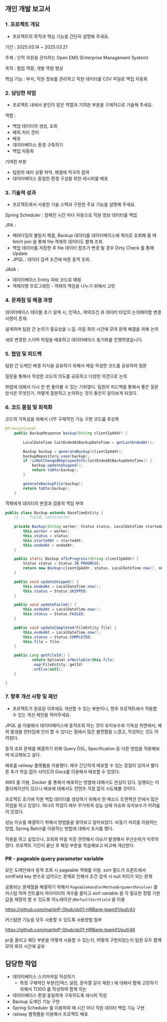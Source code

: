 ## 개인 개발 보고서

### **1. 프로젝트 개요**

- 프로젝트의 목적과 핵심 기능을 간단히 설명해 주세요.

기간 : 2025.03.14 ~ 2025.03.21 

주제 : 인적 자원을 관리하는 Open EMS (Enterprise Management System)

목적 : 협업 역량, 개발 역량 향상

핵심 기능 : 부서, 직원 정보를 관리하고 직원 데이터를 CSV 파일로 백업 자동화

### **2. 담당한 작업**

- 프로젝트 내에서 본인이 맡은 역할과 기여한 부분을 구체적으로 기술해 주세요.

역할 : 

- 백업 데이터의 생성, 조회
- 예외 처리 관리
- 배포
- 데이터베이스 환경 구축하기
- 백업 자동화

기여한 부분

- 팀원의 에러 상황 파악, 해결에 적극적 참여
- 데이터베이스 동일한 환경 구성을 위한 레시피를 배포

### **3. 기술적 성과**

- 프로젝트에서 사용한 기술 스택과 구현한 주요 기능을 설명해 주세요.

Spring Scheduler : 정해진 시간 마다 자동으로 직원 정보 데이터를 백업

JPA : 

- 패러다임의 불일치 해결, Backup 데이터를 데이터베이스에 쿼리로 조회해 올 때 fetch join 을 통해 file 객체의 데이터도 함께 조회.
- 백업 데이터를 저장한 후 file 데이터 참조가 변경 될 경우 Dirty Check 를 통해 Update
- JPQL : 데이터 검색 조건에 따른 동적 조회.

JAVA :

- 데이터베이스 Entity 자바 코드로 매핑
- 객체지향 프로그래밍 - 객체의 책임을 나누기 위해서 고민

### **4. 문제점 및 해결 과정**

데이터베이스 테이블 초기 설계 시, 인덱스, 제약조건 과 데이터 타입의 논의해야할 변경 사항이 존재.

설계하며 팀원 간 논의가 필요성을 느낌. 아침 회의 시간에 모여 문제 해결을 위해 논의

새로 변경된 스키마 파일을 배포하고 데이터베이스 동기화를 진행하였습니다. 

### **5. 협업 및 피드백**

팀원 간 도메인 배경 지식을 공유하기 위해서 매일 작성한 코드를 공유하여 질문

질문을 통해서 작성한 코드의 의도를 공유하고 다양한 의견으로 논의

화법에 대해서 다시 한 번 돌아볼 수 있는 기회였다. 팀원의 피드백을 통해서 좋은 질문 방식은 무엇인가, 어떻게 질문하고 논의하는 것이 좋은지 알아보게 되었다.

### **6. 코드 품질 및 최적화**

코드의 가독성을 위해서 너무 구체적인 기능 구현 코드를 추상화

```java
@Transactional
    public BackupResponse backup(String clientIpAddr) {
    
        LocalDateTime lastEndedAtBackupDateTime = getLastEndedAt();

        Backup backup = generateBackup(clientIpAddr);
        backupRepository.save(backup);
        if (isNotChangedEmployeeInfo(lastEndedAtBackupDateTime)) {
            backup.updateSkipped();
            return toDto(backup);
        }

        generateBackupFile(backup);
        return toDto(backup);
    }
```

객체에게 데이터의 변경과 검증의 책임 부여

```java
public class Backup extends BaseTimeEntity {
	// ... field, constructor
	
	private Backup(String worker, Status status, LocalDateTime startedAt, LocalDateTime endedAt) {
		this.worker = worker;
		this.status = status;
		this.startedAt = startedAt;
		this.endedAt = endedAt;
	}

	public static Backup ofInProgress(String clientIpAddr) {
		Status status = Status.IN_PROGRESS;
		return new Backup(clientIpAddr, status, LocalDateTime.now(), null);
	}

	public void updateSkipped() {
		this.endedAt = LocalDateTime.now();
		this.status = Status.SKIPPED;
	}

	public void updateFailed() {
		this.endedAt = LocalDateTime.now();
		this.status = Status.FAILED;
	}

	public void updateCompleted(FileEntity file) {
		this.endedAt = LocalDateTime.now();
		this.status = Status.COMPLETED;
		this.file = file;
	}

	public Long getFileId() {
			return Optional.ofNullable(this.file)
			.map(FileEntity::getId)
			.orElse(null);
	}

}
```

### **7. 향후 개선 사항 및 제안**

- 프로젝트가 완료된 이후에도 개선할 수 있는 부분이나, 향후 프로젝트에서 적용할 수 있는 개선 제안을 적어주세요.

JPQL 을 이용해서 데이터베이스에 동적조회 하는 것이 유지보수와 가독성 측면에서, 예외 발생을 런타임에 인지 할 수 있다는 점에서 많은 불편함을 느꼈고, 작성하는 것도 어려웠다.

동적 조회 문제를 해결하기 위해 Query DSL, Specification 등 다른 방법을 적용해보며 비교해보고 싶다. 

배포를 railway 플랫폼을 이용했다. 매우 간단하게 배포할 수 있는 장점이 있어서 별다른 추가 학습 없이 사이트의 Docs를 이용해서 배포할 수 있었다. 

AWS 를 이용, Docker 를 통해서 배포하는 방법에 대해서도 관심이 있다. 실행되는 어플리케이션이 있으니 배포에 대해서도 컨텐츠 걱정 없이 시도해볼 것이다.

프로젝트 초기에 직원 백업 데이터를 생성하기 위해서 한 메소드 트랜잭션 안에서 많은 작업을 하고 있었다. 하나의 작업이 매우 무거워져 성능 상에 이슈와 유지보수가 어려움이 있었다. 

성능 이슈를 해결하기 위해서 방법들을 찾아보고 알아보았다. 비동기 처리를 이용하는 방법, Spring Batch를 이용하는 방법에 대해서 조사를 했다. 

적용을 하고 싶었으나, 조회와 파일 저장 관련해서 이슈가 발생해서 우선순위가 미루어 졌다. 프로젝트 기간이 끝난 후 해당 부분을 학습해보고 비교해 개선한다.

### PR - pageable query parameter variable

모든 도메인에서 동적 조회 시 pageable 객체를 이용. sort 필드가 프론트에서 sortField key 변수로 넘어오는 문제로 인해서 조건 검색 시 null 처리가 되는 문제

공통되는 문제점을 해결하기 위해서 `PageableHandlerMethodArgumentResolver` 를 커스텀 하여 컨트롤러 파라미터의 개수를 줄이고 sort variable 을 각 필요한 정렬 기본 값을 재정의 할 수 있도록 어노테이션 `@DefaultSortField` 을 이용

https://github.com/martinP-Ghub/sb01-HRBank-team01/pull/43

커스텀한 기능을 모두 사용할 수 있도록 사용방법 첨부 

https://github.com/martinP-Ghub/sb01-HRBank-team01/pull/46

pr을 올리고 해당 부분을 어떻게 사용할 수 있는지, 어떻게 구현되었는지 팀원 모두 함께 모여 회의 시간에 공유

## 담당한 작업

- 데이터베이스 스키마파일 작성하기
    - 특정 구체적인 부분(인덱스 설정, 문자열 길이 제한 ) 에 대해서 함께 고민하기 위해서 TODO 를 작성하여 함께 의논
- 데이터베이스 환경 동일하게 구축하도록 레시피 작성
- Backup 도메인 기능 구현
- Spring Scheduler 를 이용하여 매 시간 마다 직원 데이터 백업 기능 구현
- railway 플랫폼을 이용해서 프로젝트 배포
